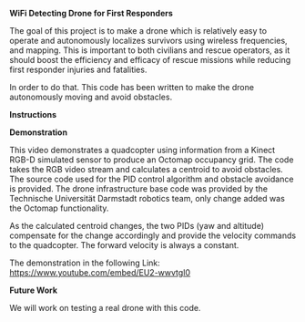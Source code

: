 **WiFi Detecting Drone for First Responders**

The goal of this project is to make a drone which is relatively easy to operate and autonomously localizes survivors using wireless frequencies, and mapping. This is important to both civilians and rescue operators, as it should boost the efficiency and efficacy of rescue missions while reducing first responder injuries and fatalities.

In order to do that. This code has been written to make the drone autonomously moving and avoid obstacles. 

**Instructions**


**Demonstration**

This video demonstrates a quadcopter using information from a Kinect RGB-D simulated sensor to produce an Octomap occupancy grid. The code takes the RGB video stream and calculates a centroid to avoid obstacles. The source code used for the PID control algorithm and obstacle avoidance is provided. The drone infrastructure base code was provided by the Technische Universität Darmstadt robotics team, only change added was the Octomap functionality.

As the calculated centroid changes, the two PIDs (yaw and altitude) compensate for the change accordingly and provide the velocity commands to the quadcopter. The forward velocity is always a constant.

The demonstration in the following Link: https://www.youtube.com/embed/EU2-wwvtgI0


**Future Work**

We will work on testing a real drone with this code.
